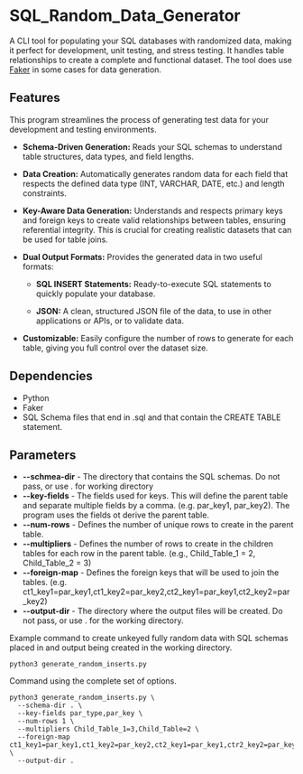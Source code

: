 # SQL_Random_Data_Generator
A CLI tool for populating your SQL databases with randomized data, making it perfect for development, unit testing, and stress testing. It handles table relationships to create a complete and functional dataset. The tool does use [Faker](https://github.com/joke2k/faker) in some cases for data generation. 

## Features
This program streamlines the process of generating test data for your development and testing environments.

* **Schema-Driven Generation:** Reads your SQL schemas to understand table structures, data types, and field lengths.

* **Data Creation:** Automatically generates random data for each field that respects the defined data type (INT, VARCHAR, DATE, etc.) and length constraints.

* **Key-Aware Data Generation:** Understands and respects primary keys and foreign keys to create valid relationships between tables, ensuring referential integrity. This is crucial for creating realistic datasets that can be used for table joins.

* **Dual Output Formats:** Provides the generated data in two useful formats:

  * **SQL INSERT Statements:** Ready-to-execute SQL statements to quickly populate your database.

  * **JSON:** A clean, structured JSON file of the data, to use in other applications or APIs, or to validate data.  

* **Customizable:** Easily configure the number of rows to generate for each table, giving you full control over the dataset size.

## Dependencies
* Python
* Faker 
* SQL Schema files that end in .sql and that contain the CREATE TABLE statement. 

## Parameters
* **--schmea-dir**  - The directory that contains the SQL schemas.  Do not pass, or use . for working directory
* **--key-fields**  - The fields used for keys. This will define the parent table and separate multiple fields by a comma. (e.g. par_key1, par_key2). The program uses the fields ot derive the parent table.
* **--num-rows**    - Defines the number of unique rows to create in the parent table.
* **--multipliers** - Defines the number of rows to create in the children tables for each row in the parent table. (e.g., Child_Table_1 = 2, Child_Table_2 = 3)
* **--foreign-map** - Defines the foreign keys that will be used to join the tables.  (e.g. ct1_key1=par_key1,ct1_key2=par_key2,ct2_key1=par_key1,ct2_key2=par_key2)
* **--output-dir**  - The directory where the output files will be created.  Do not pass, or use . for the working directory.

Example command to create unkeyed fully random data with SQL schemas placed in and output being created in the working directory.
```
python3 generate_random_inserts.py
```

Command using the complete set of options. 
```
python3 generate_random_inserts.py \
  --schema-dir . \
  --key-fields par_type,par_key \
  --num-rows 1 \
  --multipliers Child_Table_1=3,Child_Table=2 \
  --foreign-map ct1_key1=par_key1,ct1_key2=par_key2,ct2_key1=par_key1,ctr2_key2=par_key2 \
  --output-dir .
```



